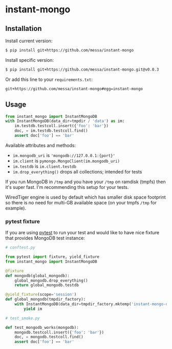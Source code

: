 
instant-mongo
=============


Installation
------------

Install current version:

```sh
$ pip install git+https://github.com/messa/instant-mongo
```

Install specific version:

```sh
$ pip install git+https://github.com/messa/instant-mongo.git@v0.0.3
```

Or add this line to your `requirements.txt`:

```
git+https://github.com/messa/instant-mongo#egg=instant-mongo
```


Usage
-----

```python
from instant_mongo import InstantMongoDB
with InstantMongoDB(data_dir=tmpdir / 'data') as im:
    im.testdb.testcoll.insert({'foo': 'bar'})
    doc, = im.testdb.testcoll.find()
    assert doc['foo'] == 'bar'
```

Available attributes and methods:

- `im.mongodb_uri` is `'mongodb://127.0.0.1:{port}'`
- `im.client` is `pymongo.MongoClient(im.mongodb_uri)`
- `im.testdb` is `im.client.testdb`
- `im.drop_everything()` drops all collections; intended for tests

If you run MongoDB in `/tmp` and you have your `/tmp` on ramdisk (tmpfs) then it's super fast. I'm recommending this setup for your tests.

WiredTiger engine is used by default which has smaller disk space footprint so there is no need for multi-GB available space (on your tmpfs `/tmp` for example).


### pytest fixture

If you are using [pytest](http://pytest.org/) to run your test and would like to have nice fixture that provides MongoDB test instance:

```python
# conftest.py

from pytest import fixture, yield_fixture
from instant_mongo import InstantMongoDB

@fixture
def mongodb(global_mongodb):
    global_mongodb.drop_everything()
    return global_mongodb.testdb

@yield_fixture(scope='session')
def global_mongodb(tmpdir_factory):
    with InstantMongoDB(data_dir=tmpdir_factory.mktemp('instant-mongo-data'), journal=False) as im:
        yield im

# test_smoke.py

def test_mongodb_works(mongodb):
    mongodb.testcoll.insert({'foo': 'bar'})
    doc, = mongodb.testcoll.find()
    assert doc['foo'] == 'bar'
```

